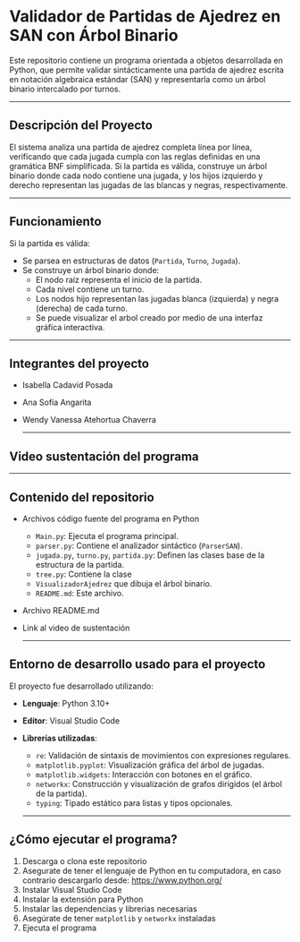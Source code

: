 # Validador de Partidas de Ajedrez en SAN con Árbol Binario
Este repositorio contiene un programa orientada a objetos desarrollada en Python, que permite validar sintácticamente una partida de ajedrez escrita en notación algebraica estándar (SAN) y representarla como un árbol binario intercalado por turnos.

---

## Descripción del Proyecto

El sistema analiza una partida de ajedrez completa línea por línea, verificando que cada jugada cumpla con las reglas definidas en una gramática BNF simplificada. Si la partida es válida, construye un árbol binario donde cada nodo contiene una jugada, y los hijos izquierdo y derecho representan las jugadas de las blancas y negras, respectivamente.

---

## Funcionamiento

Si la partida es válida:

- Se parsea en estructuras de datos (`Partida`, `Turno`, `Jugada`).
- Se construye un árbol binario donde:
  - El nodo raíz representa el inicio de la partida.
  - Cada nivel contiene un turno.
  - Los nodos hijo representan las jugadas blanca (izquierda) y negra (derecha) de cada turno.
  - Se puede visualizar el arbol creado por medio de una interfaz gráfica interactiva. 

---

## Integrantes del proyecto
- Isabella Cadavid Posada
- Ana Sofía Angarita 
- Wendy Vanessa Atehortua Chaverra

  ---

## Video sustentación del programa

---
## Contenido del repositorio 
- Archivos código fuente del programa en Python
  - `Main.py`: Ejecuta el programa principal.
  - `parser.py`: Contiene el analizador sintáctico (`ParserSAN`).
  - `jugada.py`, `turno.py`, `partida.py`: Definen las clases base de la estructura de la partida.
  - `tree.py`: Contiene la clase
  - `VisualizadorAjedrez` que dibuja el árbol binario.
  - `README.md`: Este archivo.
- Archivo README.md
- Link al video de sustentación

  ---

## Entorno de desarrollo usado para el proyecto

El proyecto fue desarrollado utilizando:

- **Lenguaje**: Python 3.10+
- **Editor**: Visual Studio Code
- **Librerías utilizadas**:
  - `re`: Validación de sintaxis de movimientos con expresiones regulares.
  - `matplotlib.pyplot`: Visualización gráfica del árbol de jugadas.
  - `matplotlib.widgets`: Interacción con botones en el gráfico.
  - `networkx`: Construcción y visualización de grafos dirigidos (el árbol de la partida).
  - `typing`: Tipado estático para listas y tipos opcionales.

  ---

## ¿Cómo ejecutar el programa?

1. Descarga o clona este repositorio
2. Asegurate de tener el lenguaje de Python en tu computadora, en caso contrario descargarlo desde: https://www.python.org/
3. Instalar Visual Studio Code
4. Instalar la extensión para Python
5. Instalar las dependencias y librerias necesarias
6. Asegúrate de tener `matplotlib` y `networkx` instaladas
7. Ejecuta el programa
